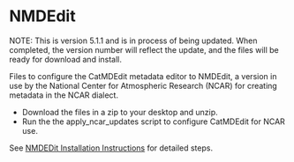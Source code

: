 # NMDEdit

NOTE: This is version 5.1.1 and is in process of being updated. When completed,
the version number will reflect the update, and the files will be ready for
download and install.

Files to configure the CatMDEdit metadata editor to NMDEdit, a version in 
use by the National Center for Atmospheric Research (NCAR) for creating
metadata in the NCAR dialect.

- Download the files in a zip to your desktop and unzip. 
- Run the the apply_ncar_updates script to configure CatMDEdit for NCAR use.

See [NMDEDit Installation Instructions](https://www2.cisl.ucar.edu/dash/search-and-discovery/NMDEdit) for detailed steps.

